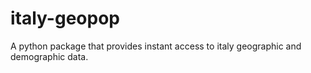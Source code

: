# italy-geopop

A python package that provides instant access to italy geographic and demographic data.
